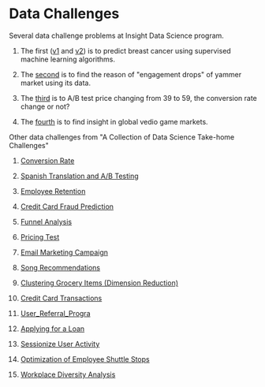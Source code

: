 # Data Challenges

Several data challenge problems at Insight Data Science program.

1. The first ([v1](https://github.com/dongzhang84/data_challenges/blob/master/breast_cancer_v1.ipynb) and [v2](https://github.com/dongzhang84/data_challenges/blob/master/breast_cancer_v2.ipynb)) is to predict breast cancer using supervised machine learning algorithms. 

2. The [second](https://github.com/dongzhang84/data_challenges/blob/master/yammer.ipynb) is to find the reason of "engagement drops" of yammer market using its data. 

3. The [third](https://github.com/dongzhang84/data_challenges/blob/master/Pricing_Test.ipynb) is to A/B test price changing from 39 to 59, the conversion rate change or not?

4. The [fourth](https://github.com/dongzhang84/data_challenges/blob/master/video_game.ipynb) is to find insight in global vedio game markets. 

Other data challenges from "A Collection of Data Science Take-home Challenges"

01. [Conversion Rate](https://github.com/dongzhang84/data_challenges/blob/master/01_Conversion_Rate.ipynb)

02. [Spanish Translation and A/B Testing](https://github.com/dongzhang84/data_challenges/blob/master/02_Spanish_Translation.ipynb)

03. [Employee Retention](https://github.com/dongzhang84/data_challenges/blob/master/03_Employee_Retention.ipynb)

04. [Credit Card Fraud Prediction](https://github.com/dongzhang84/data_challenges/blob/master/04_Fraud.ipynb)

05. [Funnel Analysis](https://github.com/dongzhang84/data_challenges/blob/master/05_Funnel_Analysis.ipynb)

06. [Pricing Test](https://github.com/dongzhang84/data_challenges/blob/master/06_Pricing_Test.ipynb)

07. [Email Marketing Campaign](https://github.com/dongzhang84/data_challenges/blob/master/07_Email%20_Marketing_Campaign.ipynb)

08. [Song Recommendations](https://github.com/dongzhang84/data_challenges/blob/master/08_Song_Recommendation_Challenge.ipynb)

09. [Clustering Grocery Items (Dimension Reduction)](https://github.com/dongzhang84/data_challenges/blob/master/09_Clustering_Grocery%20_Items.ipynb)

10. [Credit Card Transactions](https://github.com/dongzhang84/data_challenges/blob/master/10_Credit_Card_Transactions.ipynb)

11. [User_Referral_Progra](https://github.com/dongzhang84/data_challenges/blob/master/11_User_Referral_Program.ipynb)

12. [Applying for a Loan](https://github.com/dongzhang84/data_challenges/blob/master/12_Applying_for_a_loan.ipynb)

13. [Sessionize User Activity](https://github.com/dongzhang84/data_challenges/blob/master/13_Sessionize_User_Activity.ipynb)

14. [Optimization of Employee Shuttle Stops](https://github.com/dongzhang84/data_challenges/blob/master/14_Employee_Shuttle_Stops_v2.ipynb)

15. [Workplace Diversity Analysis](https://github.com/dongzhang84/data_challenges/blob/master/15_Workplace_Diversity_Analysis.ipynb)
